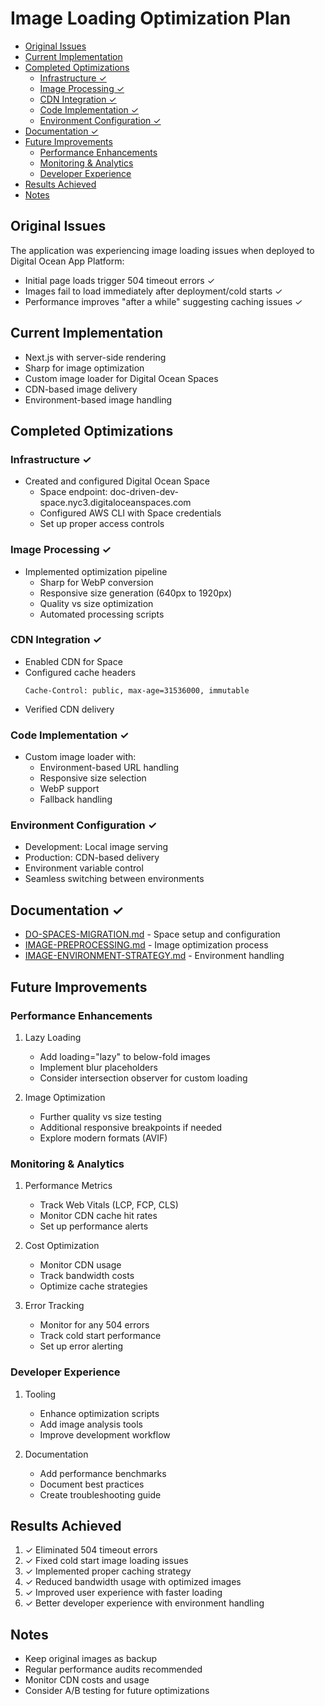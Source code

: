# Image Loading Optimization Plan <!-- omit in toc -->

- [Original Issues](#original-issues)
- [Current Implementation](#current-implementation)
- [Completed Optimizations](#completed-optimizations)
  - [Infrastructure ✓](#infrastructure-)
  - [Image Processing ✓](#image-processing-)
  - [CDN Integration ✓](#cdn-integration-)
  - [Code Implementation ✓](#code-implementation-)
  - [Environment Configuration ✓](#environment-configuration-)
- [Documentation ✓](#documentation-)
- [Future Improvements](#future-improvements)
  - [Performance Enhancements](#performance-enhancements)
  - [Monitoring \& Analytics](#monitoring--analytics)
  - [Developer Experience](#developer-experience)
- [Results Achieved](#results-achieved)
- [Notes](#notes)


## Original Issues

The application was experiencing image loading issues when deployed to Digital Ocean App Platform:
- Initial page loads trigger 504 timeout errors ✓
- Images fail to load immediately after deployment/cold starts ✓
- Performance improves "after a while" suggesting caching issues ✓

## Current Implementation

- Next.js with server-side rendering
- Sharp for image optimization
- Custom image loader for Digital Ocean Spaces
- CDN-based image delivery
- Environment-based image handling

## Completed Optimizations

### Infrastructure ✓
- Created and configured Digital Ocean Space
  - Space endpoint: doc-driven-dev-space.nyc3.digitaloceanspaces.com
  - Configured AWS CLI with Space credentials
  - Set up proper access controls

### Image Processing ✓
- Implemented optimization pipeline
  - Sharp for WebP conversion
  - Responsive size generation (640px to 1920px)
  - Quality vs size optimization
  - Automated processing scripts

### CDN Integration ✓
- Enabled CDN for Space
- Configured cache headers
  ```
  Cache-Control: public, max-age=31536000, immutable
  ```
- Verified CDN delivery

### Code Implementation ✓
- Custom image loader with:
  - Environment-based URL handling
  - Responsive size selection
  - WebP support
  - Fallback handling

### Environment Configuration ✓
- Development: Local image serving
- Production: CDN-based delivery
- Environment variable control
- Seamless switching between environments

## Documentation ✓
- [DO-SPACES-MIGRATION.md](DO-SPACES-MIGRATION.md) - Space setup and configuration
- [IMAGE-PREPROCESSING.md](IMAGE-PREPROCESSING.md) - Image optimization process
- [IMAGE-ENVIRONMENT-STRATEGY.md](IMAGE-ENVIRONMENT-STRATEGY.md) - Environment handling

## Future Improvements

### Performance Enhancements
1. Lazy Loading
   - Add loading="lazy" to below-fold images
   - Implement blur placeholders
   - Consider intersection observer for custom loading

2. Image Optimization
   - Further quality vs size testing
   - Additional responsive breakpoints if needed
   - Explore modern formats (AVIF)

### Monitoring & Analytics
1. Performance Metrics
   - Track Web Vitals (LCP, FCP, CLS)
   - Monitor CDN cache hit rates
   - Set up performance alerts

2. Cost Optimization
   - Monitor CDN usage
   - Track bandwidth costs
   - Optimize cache strategies

3. Error Tracking
   - Monitor for any 504 errors
   - Track cold start performance
   - Set up error alerting

### Developer Experience
1. Tooling
   - Enhance optimization scripts
   - Add image analysis tools
   - Improve development workflow

2. Documentation
   - Add performance benchmarks
   - Document best practices
   - Create troubleshooting guide

## Results Achieved

1. ✓ Eliminated 504 timeout errors
2. ✓ Fixed cold start image loading issues
3. ✓ Implemented proper caching strategy
4. ✓ Reduced bandwidth usage with optimized images
5. ✓ Improved user experience with faster loading
6. ✓ Better developer experience with environment handling

## Notes

- Keep original images as backup
- Regular performance audits recommended
- Monitor CDN costs and usage
- Consider A/B testing for future optimizations
